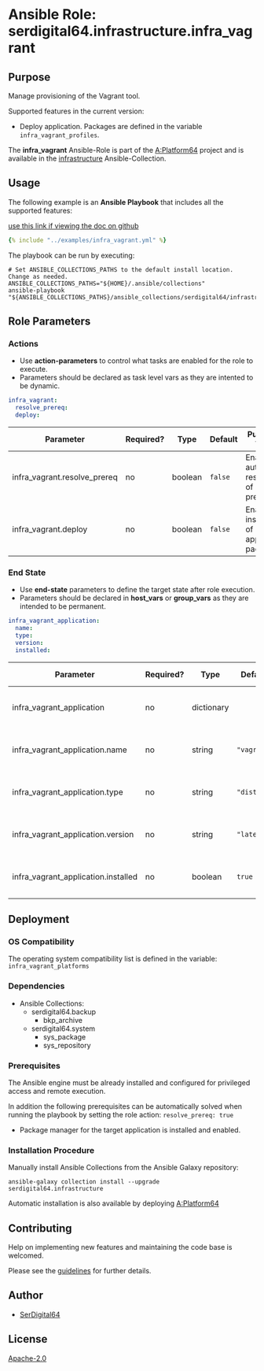 # Ansible Role: serdigital64.infrastructure.infra_vagrant

## Purpose

Manage provisioning of the Vagrant tool.

Supported features in the current version:

- Deploy application. Packages are defined in the variable `infra_vagrant_profiles`.

The **infra_vagrant** Ansible-Role is part of the [A:Platform64](https://github.com/aplatform64/aplatform64) project and is available in the [infrastructure](https://aplatform64.readthedocs.io/en/latest/collections/infrastructure) Ansible-Collection.

## Usage

The following example is an **Ansible Playbook** that includes all the supported features:

[use this link if viewing the doc on github](https://github.com/aplatform64/infrastructure/blob/main/playbooks/infra_vagrant.yml)

```yaml
{% include "../examples/infra_vagrant.yml" %}
```

The playbook can be run by executing:

```shell
# Set ANSIBLE_COLLECTIONS_PATHS to the default install location. Change as needed.
ANSIBLE_COLLECTIONS_PATHS="${HOME}/.ansible/collections"
ansible-playbook "${ANSIBLE_COLLECTIONS_PATHS}/ansible_collections/serdigital64/infrastructure/playbooks/infra_vagrant.yml"
```

## Role Parameters

### Actions

- Use **action-parameters** to control what tasks are enabled for the role to execute.
- Parameters should be declared as task level vars as they are intented to be dynamic.

```yaml
infra_vagrant:
  resolve_prereq:
  deploy:
```

| Parameter                    | Required? | Type    | Default | Purpose / Value                             |
| ---------------------------- | --------- | ------- | ------- | ------------------------------------------- |
| infra_vagrant.resolve_prereq | no        | boolean | `false` | Enable automatic resolution of prequisites  |
| infra_vagrant.deploy         | no        | boolean | `false` | Enable installation of application packages |

### End State

- Use **end-state** parameters to define the target state after role execution.
- Parameters should be declared in **host_vars** or **group_vars** as they are intended to be permanent.

```yaml
infra_vagrant_application:
  name:
  type:
  version:
  installed:
```

| Parameter                           | Required? | Type       | Default     | Purpose / Value                    |
| ----------------------------------- | --------- | ---------- | ----------- | ---------------------------------- |
| infra_vagrant_application           | no        | dictionary |             | Set application package end state  |
| infra_vagrant_application.name      | no        | string     | `"vagrant"` | Select application package name    |
| infra_vagrant_application.type      | no        | string     | `"distro"`  | Select application package type    |
| infra_vagrant_application.version   | no        | string     | `"latest"`  | Select application package version |
| infra_vagrant_application.installed | no        | boolean    | `true`      | Set application package end state  |

## Deployment

### OS Compatibility

The operating system compatibility list is defined in the variable: `infra_vagrant_platforms`

### Dependencies

- Ansible Collections:
  - serdigital64.backup
    - bkp_archive
  - serdigital64.system
    - sys_package
    - sys_repository

### Prerequisites

The Ansible engine must be already installed and configured for privileged access and remote execution.

In addition the following prerequisites can be automatically solved when running the playbook by setting the role action: `resolve_prereq: true`

- Package manager for the target application is installed and enabled.

### Installation Procedure

Manually install Ansible Collections from the Ansible Galaxy repository:

```shell
ansible-galaxy collection install --upgrade serdigital64.infrastructure
```

Automatic installation is also available by deploying [A:Platform64](https://aplatform64.readthedocs.io/en/latest/#deployment)

## Contributing

Help on implementing new features and maintaining the code base is welcomed.

Please see the [guidelines](https://aplatform64.readthedocs.io/en/latest/CONTRIBUTING.md) for further details.

## Author

- [SerDigital64](https://serdigital64.github.io/)

## License

[Apache-2.0](https://www.apache.org/licenses/LICENSE-2.0.txt)
